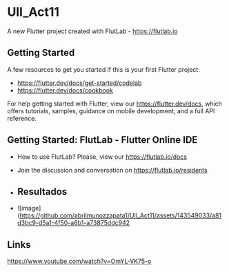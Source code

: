 # Ull_Act11

A new Flutter project created with FlutLab - https://flutlab.io

## Getting Started

A few resources to get you started if this is your first Flutter project:

- https://flutter.dev/docs/get-started/codelab
- https://flutter.dev/docs/cookbook

For help getting started with Flutter, view our
https://flutter.dev/docs, which offers tutorials,
samples, guidance on mobile development, and a full API reference.

## Getting Started: FlutLab - Flutter Online IDE

- How to use FlutLab? Please, view our https://flutlab.io/docs
- Join the discussion and conversation on https://flutlab.io/residents

- ## Resultados
- ![image](https://github.com/abrilmunozzapata1/Ull_Act11/assets/143549033/a81d3bc9-d5a1-4f50-a6b1-a73875ddc942
## Links
https://www.youtube.com/watch?v=OmYL-VK75-o

